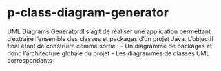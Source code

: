 # p-class-diagram-generator
UML Diagrams Generator:Il s’agit de réaliser une application permettant d’extraire l’ensemble des classes et packages d’un projet Java. L’objectif final étant de construire comme sortie : - Un diagramme de packages et donc l’architecture globale du projet - Les diagrammes de classes UML correspondants
